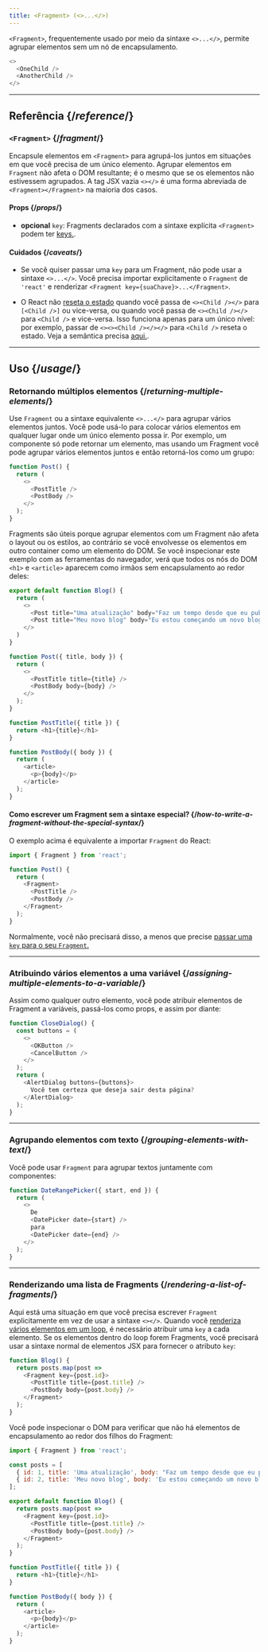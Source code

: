 ```yaml
---
title: <Fragment> (<>...</>)
---
```


<Intro>

`<Fragment>`, frequentemente usado por meio da sintaxe `<>...</>`, permite agrupar elementos sem um nó de encapsulamento. 

```js
<>
  <OneChild />
  <AnotherChild />
</>
```

</Intro>

<InlineToc />

---

## Referência {/*reference*/}

### `<Fragment>` {/*fragment*/}

Encapsule elementos em `<Fragment>` para agrupá-los juntos em situações em que você precisa de um único elemento. Agrupar elementos em `Fragment` não afeta o DOM resultante; é o mesmo que se os elementos não estivessem agrupados. A tag JSX vazia `<></>` é uma forma abreviada de `<Fragment></Fragment>` na maioria dos casos.

#### Props {/*props*/}

- **opcional** `key`: Fragments declarados com a sintaxe explícita `<Fragment>` podem ter [keys.](https://pt-br.react.dev/learn/rendering-lists#keeping-list-items-in-order-with-key). 

#### Cuidados {/*caveats*/}

- Se você quiser passar uma `key` para um Fragment, não pode usar a sintaxe `<>...</>`. Você precisa importar explicitamente o `Fragment` de `'react'` e renderizar `<Fragment key={suaChave}>...</Fragment>`. 

- O React não [reseta o estado](/learn/preserving-and-resetting-state) quando você passa de `<><Child /></>` para `[<Child />]` ou vice-versa, ou quando você passa de `<><Child /></>` para `<Child />` e vice-versa. Isso funciona apenas para um único nível: por exemplo, passar de `<><><Child /></></>` para `<Child />` reseta o estado. Veja a semântica precisa [aqui.](https://gist.github.com/clemmy/b3ef00f9507909429d8aa0d3ee4f986b). 

---

## Uso {/*usage*/}

### Retornando múltiplos elementos {/*returning-multiple-elements*/}

Use `Fragment` ou a sintaxe equivalente `<>...</>` para agrupar vários elementos juntos. Você pode usá-lo para colocar vários elementos em qualquer lugar onde um único elemento possa ir. Por exemplo, um componente só pode retornar um elemento, mas usando um Fragment você pode agrupar vários elementos juntos e então retorná-los como um grupo: 

```js {3,6}
function Post() {
  return (
    <>
      <PostTitle />
      <PostBody />
    </>
  );
}
```

Fragments são úteis porque agrupar elementos com um Fragment não afeta o layout ou os estilos, ao contrário se você envolvesse os elementos em outro container como um elemento do DOM. Se você inspecionar este exemplo com as ferramentas do navegador, verá que todos os nós do DOM `<h1>` e `<article>` aparecem como irmãos sem encapsulamento ao redor deles: 

<Sandpack>

```js
export default function Blog() {
  return (
    <>
      <Post title="Uma atualização" body="Faz um tempo desde que eu publiquei..." />
      <Post title="Meu novo blog" body="Eu estou começando um novo blog!" />
    </>
  )
}

function Post({ title, body }) {
  return (
    <>
      <PostTitle title={title} />
      <PostBody body={body} />
    </>
  );
}

function PostTitle({ title }) {
  return <h1>{title}</h1>
}

function PostBody({ body }) {
  return (
    <article>
      <p>{body}</p>
    </article>
  );
}
```

</Sandpack>

<DeepDive>

#### Como escrever um Fragment sem a sintaxe especial? {/*how-to-write-a-fragment-without-the-special-syntax*/}

O exemplo acima é equivalente a importar `Fragment` do React:

```js {1,5,8}
import { Fragment } from 'react';

function Post() {
  return (
    <Fragment>
      <PostTitle />
      <PostBody />
    </Fragment>
  );
}
```

Normalmente, você não precisará disso, a menos que precise [passar uma `key` para o seu `Fragment`.](#rendering-a-list-of-fragments)

</DeepDive>

---

### Atribuindo vários elementos a uma variável {/*assigning-multiple-elements-to-a-variable*/}

Assim como qualquer outro elemento, você pode atribuir elementos de Fragment a variáveis, passá-los como props, e assim por diante: 

```js
function CloseDialog() {
  const buttons = (
    <>
      <OKButton />
      <CancelButton />
    </>
  );
  return (
    <AlertDialog buttons={buttons}>
      Você tem certeza que deseja sair desta página?
    </AlertDialog>
  );
}
```

---

### Agrupando elementos com texto {/*grouping-elements-with-text*/}

Você pode usar `Fragment` para agrupar textos juntamente com componentes: 

```js
function DateRangePicker({ start, end }) {
  return (
    <>
      De
      <DatePicker date={start} />
      para
      <DatePicker date={end} />
    </>
  );
}
```

---

### Renderizando uma lista de Fragments {/*rendering-a-list-of-fragments*/}

Aqui está uma situação em que você precisa escrever `Fragment` explicitamente em vez de usar a sintaxe `<></>`. Quando você [renderiza vários elementos em um loop](https://pt-br.react.dev/learn/rendering-lists), é necessário atribuir uma `key` a cada elemento. Se os elementos dentro do loop forem Fragments, você precisará usar a sintaxe normal de elementos JSX para fornecer o atributo `key`: 

```js {3,6}
function Blog() {
  return posts.map(post =>
    <Fragment key={post.id}>
      <PostTitle title={post.title} />
      <PostBody body={post.body} />
    </Fragment>
  );
}
```

Você pode inspecionar o DOM para verificar que não há elementos de encapsulamento ao redor dos filhos do Fragment:

<Sandpack>

```js
import { Fragment } from 'react';

const posts = [
  { id: 1, title: 'Uma atualização', body: "Faz um tempo desde que eu publiquei..." },
  { id: 2, title: 'Meu novo blog', body: 'Eu estou começando um novo blog!' }
];

export default function Blog() {
  return posts.map(post =>
    <Fragment key={post.id}>
      <PostTitle title={post.title} />
      <PostBody body={post.body} />
    </Fragment>
  );
}

function PostTitle({ title }) {
  return <h1>{title}</h1>
}

function PostBody({ body }) {
  return (
    <article>
      <p>{body}</p>
    </article>
  );
}
```

</Sandpack>

